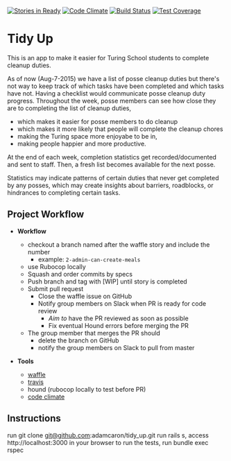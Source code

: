 [![Stories in Ready](https://badge.waffle.io/adamcaron/tidy_up.svg?label=ready&title=Ready)](https://waffle.io/adamcaron/tidy_up) [![Code Climate](https://codeclimate.com/github/adamcaron/tidy_up/badges/gpa.svg)](https://codeclimate.com/github/adamcaron/tidy_up) [![Build Status](https://travis-ci.org/adamcaron/tidy_up.svg)](https://travis-ci.org/adamcaron/tidy_up) [![Test Coverage](https://codeclimate.com/github/adamcaron/tidy_up/badges/coverage.svg)](https://codeclimate.com/github/adamcaron/tidy_up/coverage)

# Tidy Up
This is an app to make it easier for Turing School students to complete cleanup duties.

As of now (Aug-7-2015) we have a list of posse cleanup duties but there's not way to keep track of which tasks have been completed and which tasks have not. Having a checklist would communicate posse cleanup duty progress. Throughout the week, posse members can see how close they are to completing the list of cleanup duties,
 - which makes it easier for posse members to do cleanup
 - which makes it more likely that people will complete the cleanup chores
 - making the Turing space more enjoyabe to be in,
 - making people happier and more productive.

At the end of each week, completion statistics get recorded/documented and sent to staff. Then, a fresh list becomes available for the next posse.

Statistics may indicate patterns of certain duties that never get completed by any posses, which may create insights about barriers, roadblocks, or hindrances to completing certain tasks.

## Project Workflow

- **Workflow**
  - checkout a branch named after the waffle story and include the number
    - example: `2-admin-can-create-meals`
  - use Rubocop locally
  - Squash and order commits by specs
  - Push branch and tag with [WIP] until story is completed
  - Submit pull request
    - Close the waffle issue on GitHub
    - Notify group members on Slack when PR is ready for code review
      - *Aim to* have the PR reviewed as soon as possible
      - Fix eventual Hound errors before merging the PR
  - The group member that merges the PR should
    - delete the branch on GitHub
    - notify the group members on Slack to pull from master

- **Tools**
  - [waffle](https://waffle.io/adamcaron/tidy_up)
  - [travis](https://travis-ci.org/adamcaron/tidy_up/)
  - hound (rubocop locally to test before PR)
  - [code climate](https://travis-ci.org/adamcaron/tidy_up/)

## Instructions

run git clone git@github.com:adamcaron/tidy_up.git
run rails s, access http://localhost:3000 in your browser
to run the tests, run bundle exec rspec